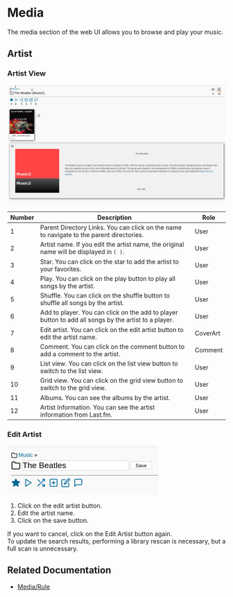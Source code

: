 # Media

The media section of the web UI allows you to browse and play your music.

## Artist

### Artist View

![webui-media-artist](../figures/webui-media-artist.png)

| Number | Description | Role |
| --- | --- | --- |
| 1 | Parent Directory Links. You can click on the name to navigate to the parent directories. | User |
| 2 | Artist name. If you edit the artist name, the original name will be displayed in `( )`. | User |
| 3 | Star. You can click on the star to add the artist to your favorites. | User |
| 4 | Play. You can click on the play button to play all songs by the artist. | User |
| 5 | Shuffle. You can click on the shuffle button to shuffle all songs by the artist. | User |
| 6 | Add to player. You can click on the add to player button to add all songs by the artist to a player. | User |
| 7 | Edit artist. You can click on the edit artist button to edit the artist name. | CoverArt |
| 8 | Comment. You can click on the comment button to add a comment to the artist. | Comment |
| 9 | List view. You can click on the list view button to switch to the list view. | User |
| 10 | Grid view. You can click on the grid view button to switch to the grid view. | User |
| 11 | Albums. You can see the albums by the artist. | User |
| 12 | Artist Information. You can see the artist information from Last.fm. | User |

### Edit Artist

![webui-media-artist-edit](../figures/webui-media-artist-edit.png)

1. Click on the edit artist button.
2. Edit the artist name.
3. Click on the save button.

If you want to cancel, click on the Edit Artist button again.  
To update the search results, performing a library rescan is necessary, but a full scan is unnecessary.

## Related Documentation

- [Media/Rule](../media/rule.md)